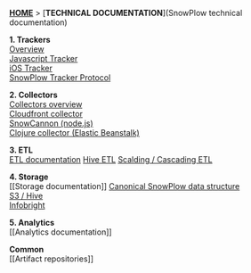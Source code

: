 [**HOME**](Home) > [**TECHNICAL DOCUMENTATION**](SnowPlow technical documentation)

**1. Trackers**  
[Overview](trackers)  
[Javascript Tracker](javascript-tracker)  
[iOS Tracker](ios-tracker)  
[SnowPlow Tracker Protocol](snowplow-tracker-protocol)  

**2. Collectors**  
[Collectors overview](collectors)  
[Cloudfront collector](cloudfront)  
[SnowCannon (node.js)](snowcannon)  
[Clojure collector (Elastic Beanstalk)](clojure)   

**3. ETL**  
[ETL documentation](etl)
[Hive ETL](hive-etl)
[Scalding / Cascading ETL](scaldingetl)

**4. Storage**  
[[Storage documentation]]
[Canonical SnowPlow data structure](canonical-data-structure)  
[S3 / Hive](s3-apache-hive-storage)  
[Infobright](infobright-storage)  

**5. Analytics**  
[[Analytics documentation]]  

**Common**  
[[Artifact repositories]]  

